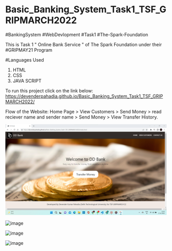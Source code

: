 # Basic_Banking_System_Task1_TSF_GRIPMARCH2022

#BankingSystem #WebDevlopment #Task1 #The-Spark-Foundation

This is Task 1 " Online Bank Service " of The Spark Foundation under their #GRIPMAY21 Program

#Languages Used
1. HTML
2. CSS
4. JAVA SCRIPT

To run this project click on the link below:
https://devenderpahadia.github.io/Basic_Banking_System_Task1_TSF_GRIPMARCH2022/

Flow of the Website: Home Page > View Customers > Send Money > read reciever name and sender name > Send Money > View Transfer History.

![image](/ScreenShots/Homepage.png)

![image](/Images/view%20customers.png)

![image](/Images/transcation.png)

![image](/Images/history.png)
